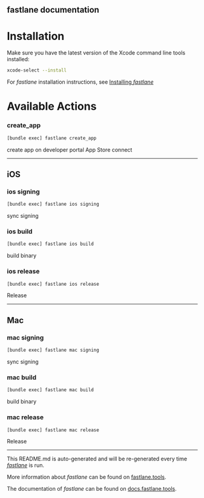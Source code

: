 fastlane documentation
----

# Installation

Make sure you have the latest version of the Xcode command line tools installed:

```sh
xcode-select --install
```

For _fastlane_ installation instructions, see [Installing _fastlane_](https://docs.fastlane.tools/#installing-fastlane)

# Available Actions

### create_app

```sh
[bundle exec] fastlane create_app
```

create app on developer portal App Store connect

----


## iOS

### ios signing

```sh
[bundle exec] fastlane ios signing
```

sync signing

### ios build

```sh
[bundle exec] fastlane ios build
```

build binary

### ios release

```sh
[bundle exec] fastlane ios release
```

Release

----


## Mac

### mac signing

```sh
[bundle exec] fastlane mac signing
```

sync signing

### mac build

```sh
[bundle exec] fastlane mac build
```

build binary

### mac release

```sh
[bundle exec] fastlane mac release
```

Release

----

This README.md is auto-generated and will be re-generated every time [_fastlane_](https://fastlane.tools) is run.

More information about _fastlane_ can be found on [fastlane.tools](https://fastlane.tools).

The documentation of _fastlane_ can be found on [docs.fastlane.tools](https://docs.fastlane.tools).
